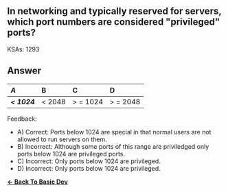 ## In networking and typically reserved for servers, which port numbers are considered "privileged" ports?

KSAs: 1293

## Answer
| ***A*** | B | C | D |
| :--- | :--- | :--- | :--- |
| ***< 1024*** | < 2048 | > = 1024 | > = 2048 |


Feedback:

- A) Correct: Ports below 1024 are special in that normal users are not allowed to run servers on them.
- B) Incorrect: Although some ports of this range are priviledged only ports below 1024 are privileged ports.
- C) Incorrect: Only ports below 1024 are privileged.
- D) Incorrect: Only ports below 1024 are privileged.

[**<- Back To Basic Dev**](../../../Basic_Dev.md)

